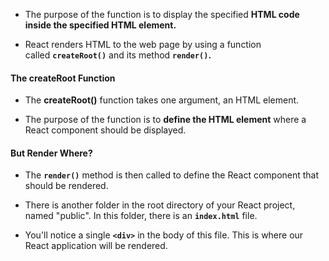 - The purpose of the function is to display the specified **HTML code inside the specified HTML element.**

- React renders HTML to the web page by using a function called **`createRoot()`** and its method **`render()`.**

#### The createRoot Function

- The **createRoot()** function takes one argument, an HTML element.

- The purpose of the function is to **define the HTML element** where a React component should be displayed.

#### But Render Where?

- The **`render()`** method is then called to define the React component that should be rendered. 

- There is another folder in the root directory of your React project, named "public". In this folder, there is an **`index.html`** file.

- You'll notice a single **`<div>`** in the body of this file. This is where our React application will be rendered.